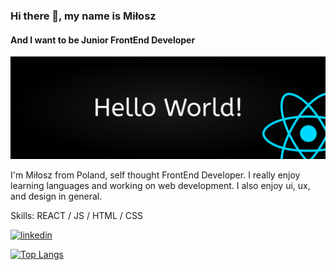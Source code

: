 ### Hi there 👋, my name is Miłosz
#### And I want to be Junior FrontEnd Developer
![And I want to be Junior FrontEnd Developer](https://github.com/miloszolejnik/miloszolejnik/blob/main/GithubImage.jpg)

I'm Miłosz from Poland, self thought FrontEnd Developer. I really enjoy learning languages and working on web development. I also enjoy ui, ux, and design in general.

Skills: REACT / JS / HTML / CSS



[<img src='https://cdn.jsdelivr.net/npm/simple-icons@3.0.1/icons/linkedin.svg' alt='linkedin' height='40'>](https://www.linkedin.com/in/milosz-olejnik/)  

[![Top Langs](https://github-readme-stats.vercel.app/api/top-langs/?username=miloszolejnik)](https://github.com/anuraghazra/github-readme-stats)

